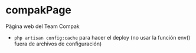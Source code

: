 # compakPage
Pàgina web del Team Compak

* `php artisan config:cache` para hacer el deploy (no usar la función env() fuera de archivos de configuración)

